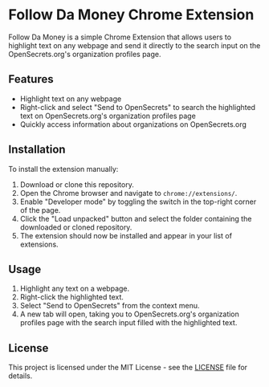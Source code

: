 # Follow Da Money Chrome Extension

Follow Da Money is a simple Chrome Extension that allows users to highlight text on any webpage and send it directly to the search input on the OpenSecrets.org's organization profiles page.

## Features

- Highlight text on any webpage
- Right-click and select "Send to OpenSecrets" to search the highlighted text on OpenSecrets.org's organization profiles page
- Quickly access information about organizations on OpenSecrets.org

## Installation

To install the extension manually:

1. Download or clone this repository.
2. Open the Chrome browser and navigate to `chrome://extensions/`.
3. Enable "Developer mode" by toggling the switch in the top-right corner of the page.
4. Click the "Load unpacked" button and select the folder containing the downloaded or cloned repository.
5. The extension should now be installed and appear in your list of extensions.

## Usage

1. Highlight any text on a webpage.
2. Right-click the highlighted text.
3. Select "Send to OpenSecrets" from the context menu.
4. A new tab will open, taking you to OpenSecrets.org's organization profiles page with the search input filled with the highlighted text.

## License

This project is licensed under the MIT License - see the [LICENSE](LICENSE) file for details.
